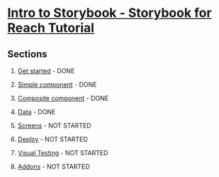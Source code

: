 # [Intro to Storybook - Storybook for Reach Tutorial](https://storybook.js.org/tutorials/intro-to-storybook/react/en/get-started/)

## Sections

1. [Get started](https://storybook.js.org/tutorials/intro-to-storybook/react/en/get-started/) - DONE

2. [Simple component](https://storybook.js.org/tutorials/intro-to-storybook/react/en/simple-component/) - DONE

3. [Composite component](https://storybook.js.org/tutorials/intro-to-storybook/react/en/composite-component/) - DONE

4. [Data](https://storybook.js.org/tutorials/intro-to-storybook/react/en/data/) - DONE

5. [Screens](https://storybook.js.org/tutorials/intro-to-storybook/react/en/screen/) - NOT STARTED

6. [Deploy](https://storybook.js.org/tutorials/intro-to-storybook/react/en/deploy/) - NOT STARTED

7. [Visual Testing](https://storybook.js.org/tutorials/intro-to-storybook/react/en/test/) - NOT STARTED

8. [Addons](https://storybook.js.org/tutorials/intro-to-storybook/react/en/using-addons/) - NOT STARTED